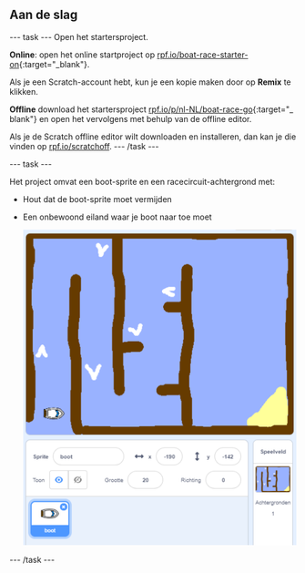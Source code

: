 ## Aan de slag

--- task --- Open het startersproject.

**Online**: open het online startproject op [rpf.io/boat-race-starter-on](http://rpf.io/boat-race-starter-on){:target="_blank"}.

Als je een Scratch-account hebt, kun je een kopie maken door op **Remix** te klikken.

**Offline** download het startersproject [rpf.io/p/nl-NL/boat-race-go](http://rpf.io/p/nl-NL/boat-race-go){:target="_ blank"} en open het vervolgens met behulp van de offline editor.

Als je de Scratch offline editor wilt downloaden en installeren, dan kan je die vinden op [rpf.io/scratchoff](http://rpf.io/scratchoff). --- /task ---

--- task ---

Het project omvat een boot-sprite en een racecircuit-achtergrond met:

- Hout dat de boot-sprite moet vermijden
- Een onbewoond eiland waar je boot naar toe moet
    
    ![screenshot](images/boat-starter.png)

--- /task ---